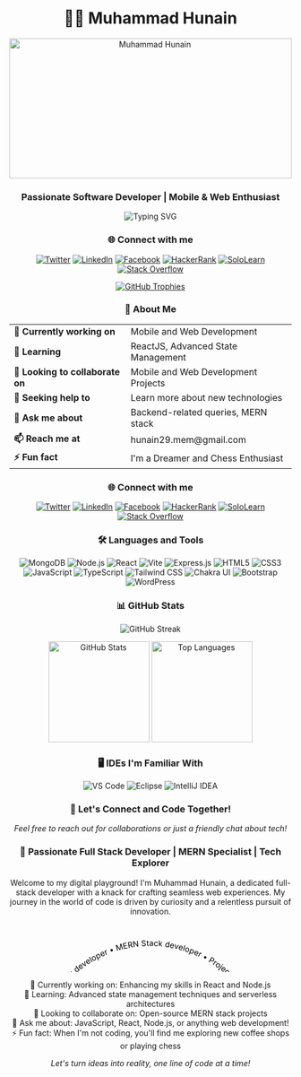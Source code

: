 <h1 align="center">👨‍💻 Muhammad Hunain</h1>
<p align="center">
  <img src="https://res.cloudinary.com/dtsdaiqrp/image/upload/v1722670184/1684967781752_lwdwyj.jpg" alt="Muhammad Hunain" width="100%" height="250" style="object-fit: cover;" />
</p>

<h3 align="center">Passionate Software Developer | Mobile & Web Enthusiast</h3>

<p align="center">
  <img src="https://readme-typing-svg.herokuapp.com?font=Fira+Code&size=24&pause=300&color=39FF14¢er=true&vCenter=true&width=435&lines=Hi+there!+I'm+Muhammad+Hunain;Full+Stack+Web+Developer;MERN+Stack+Enthusiast;Always+learning+new+things;Mobile+App+Developer;UI/UX+Designer;Cloud+Computing+Enthusiast" alt="Typing SVG" />
</p>

<h3 align="center">🌐 Connect with me</h3>
<p align="center">
  <a href="https://twitter.com/Muhamma87640881" target="_blank"><img src="https://img.icons8.com/color/48/000000/twitter.png" style="background-color: transparent;" alt="Twitter" /></a>
  <a href="https://www.linkedin.com/in/muhammad-hunain-0a025321a/" target="_blank"><img src="https://img.icons8.com/color/48/000000/linkedin.png" style="background-color: transparent;" alt="LinkedIn" /></a>
  <a href="https://www.facebook.com/HunainIsmail.Memons" target="_blank"><img src="https://img.icons8.com/color/48/000000/facebook.png" style="background-color: transparent;" alt="Facebook" /></a>
  <a href="https://www.hackerrank.com/hunain29_mem" target="_blank"><img src="https://img.icons8.com/external-tal-revivo-color-tal-revivo/48/000000/external-hackerrank-is-a-technology-company-that-focuses-on-competitive-programming-logo-color-tal-revivo.png" style="background-color: transparent;" alt="HackerRank" /></a>
  <a href="https://www.sololearn.com/profile/24510843" target="_blank"><img src="https://img.icons8.com/color/48/000000/sololearn.png" style="background-color: transparent;" alt="SoloLearn" /></a>
  <a href="https://stackoverflow.com/users/story/17804152?newreg=c60d95ca7f6044a5bdcb51681b74c846" target="_blank"><img src="https://img.icons8.com/color/48/000000/stackoverflow.png" style="background-color: transparent;" alt="Stack Overflow" /></a>
</p>

<p align="center">
  <a href="https://github.com/ryo-ma/github-profile-trophy">
    <img src="https://github-profile-trophy.vercel.app/?username=Muhammad-Hunain&theme=darkhub&no-frame=true&margin-w=15&margin-h=15&column=7" alt="GitHub Trophies" />
  </a>
</p>

<h3 align="center">🚀 About Me</h3>

<table align="center">
  <tr>
    <td><strong>🔭 Currently working on</strong></td>
    <td>Mobile and Web Development</td>
  </tr>
  <tr>
    <td><strong>🌱 Learning</strong></td>
    <td>ReactJS, Advanced State Management</td>
  </tr>
  <tr>
    <td><strong>👯 Looking to collaborate on</strong></td>
    <td>Mobile and Web Development Projects</td>
  </tr>
  <tr>
    <td><strong>🤝 Seeking help to</strong></td>
    <td>Learn more about new technologies</td>
  </tr>
  <tr>
    <td><strong>💬 Ask me about</strong></td>
    <td>Backend-related queries, MERN stack</td>
  </tr>
  <tr>
    <td><strong>📫 Reach me at</strong></td>
    <td>hunain29.mem@gmail.com</td>
  </tr>
  <tr>
    <td><strong>⚡ Fun fact</strong></td>
    <td>I'm a Dreamer and Chess Enthusiast</td>
  </tr>
</table>

<h3 align="center">🌐 Connect with me</h3>
<p align="center">
  <a href="https://twitter.com/Muhamma87640881" target="_blank"><img src="https://img.icons8.com/color/48/000000/twitter.png" alt="Twitter" /></a>
  <a href="https://www.linkedin.com/in/muhammad-hunain-0a025321a/" target="_blank"><img src="https://img.icons8.com/color/48/000000/linkedin.png" alt="LinkedIn" /></a>
  <a href="https://www.facebook.com/HunainIsmail.Memons" target="_blank"><img src="https://img.icons8.com/color/48/000000/facebook.png" alt="Facebook" /></a>
  <a href="https://www.hackerrank.com/hunain29_mem" target="_blank"><img src="https://img.icons8.com/external-tal-revivo-color-tal-revivo/48/000000/external-hackerrank-is-a-technology-company-that-focuses-on-competitive-programming-logo-color-tal-revivo.png" alt="HackerRank" /></a>
  <a href="https://www.sololearn.com/profile/24510843" target="_blank"><img src="https://img.icons8.com/color/48/000000/sololearn.png" alt="SoloLearn" /></a>
  <a href="https://stackoverflow.com/users/story/17804152?newreg=c60d95ca7f6044a5bdcb51681b74c846" target="_blank"><img src="https://img.icons8.com/color/48/000000/stackoverflow.png" alt="Stack Overflow" /></a>
</p>

<h3 align="center">🛠️ Languages and Tools</h3>
<p align="center">
  <img src="https://img.icons8.com/color/48/000000/mongodb.png" alt="MongoDB" />
  <img src="https://img.icons8.com/color/48/000000/nodejs.png" alt="Node.js" />
  <img src="https://img.icons8.com/color/48/000000/react-native.png" alt="React" />
  <img src="https://img.icons8.com/color/48/000000/vite.png" alt="Vite" />
  <img src="https://img.icons8.com/color/48/000000/express.png" alt="Express.js" />
  <img src="https://img.icons8.com/color/48/000000/html-5.png" alt="HTML5" />
  <img src="https://img.icons8.com/color/48/000000/css3.png" alt="CSS3" />
  <img src="https://img.icons8.com/color/48/000000/javascript.png" alt="JavaScript" />
  <img src="https://img.icons8.com/color/48/000000/typescript.png" alt="TypeScript" />
  <img src="https://img.icons8.com/color/48/000000/tailwindcss.png" alt="Tailwind CSS" />
  <img src="https://img.icons8.com/color/48/000000/chakra-ui.png" alt="Chakra UI" />
  <img src="https://img.icons8.com/color/48/000000/bootstrap.png" alt="Bootstrap" />
  <img src="https://img.icons8.com/color/48/000000/wordpress.png" alt="WordPress" />
</p>

<h3 align="center">📊 GitHub Stats</h3>
<p align="center">
  <img src="https://github-readme-streak-stats.herokuapp.com/?user=Muhammad-Hunain&theme=radical&hide_border=true&border_radius=10" alt="GitHub Streak" />
</p>
<p align="center">
  <img height="180em" src="https://github-readme-stats.vercel.app/api?username=Muhammad-Hunain&theme=radical&show_icons=true&hide_border=true&border_radius=10" alt="GitHub Stats" />
  <img height="180em" src="https://github-readme-stats-eight-theta.vercel.app/api/top-langs/?username=Muhammad-Hunain&layout=compact&langs_count=8&theme=radical&hide_border=true&border_radius=10" alt="Top Languages" />
</p>

<h3 align="center">🖥️ IDEs I'm Familiar With</h3>
<p align="center">
  <img alt="VS Code" src="https://img.shields.io/badge/Visual_Studio_Code-0078D4?style=for-the-badge&logo=visual%20studio%20code&logoColor=white"/>
  <img alt="Eclipse" src="https://img.shields.io/badge/Eclipse-2C2255?style=for-the-badge&logo=eclipse&logoColor=white"/>
  <img alt="IntelliJ IDEA" src="https://img.shields.io/badge/IntelliJ_IDEA-000000.svg?style=for-the-badge&logo=intellij-idea&logoColor=white"/>
</p>

<h3 align="center">🎯 Let's Connect and Code Together!</h3>
<p align="center">
  <i>Feel free to reach out for collaborations or just a friendly chat about tech!</i>
</p>

<h3 align="center">🚀 Passionate Full Stack Developer | MERN Specialist | Tech Explorer</h3>

<p align="center">
  Welcome to my digital playground! I'm Muhammad Hunain, a dedicated full-stack developer with a knack for crafting seamless web experiences. My journey in the world of code is driven by curiosity and a relentless pursuit of innovation.

<svg viewBox="0 0 500 100" xmlns="http://www.w3.org/2000/svg">
  <path id="curve" fill="transparent" d="M73.2,148.6c4-6.1,65.5-96.8,178.6-95.6c111.3,1.2,170.8,90.3,175.1,97" />
  <text width="500">
    <textPath alignment-baseline="top" xlink:href="#curve">
      Full stack developer • MERN Stack developer • Project Management • AI chatbot development enthusiast • AI prompt engineer enthusiast • and much more
    </textPath>
  </text>
</svg></p>

<p align="center">
  🔭 Currently working on: Enhancing my skills in React and Node.js<br>
  🌱 Learning: Advanced state management techniques and serverless architectures<br>
  👯 Looking to collaborate on: Open-source MERN stack projects<br>
  💬 Ask me about: JavaScript, React, Node.js, or anything web development!<br>
  ⚡ Fun fact: When I'm not coding, you'll find me exploring new coffee shops or playing chess
</p>

<p align="center">
  <i>Let's turn ideas into reality, one line of code at a time!</i>
</p>
